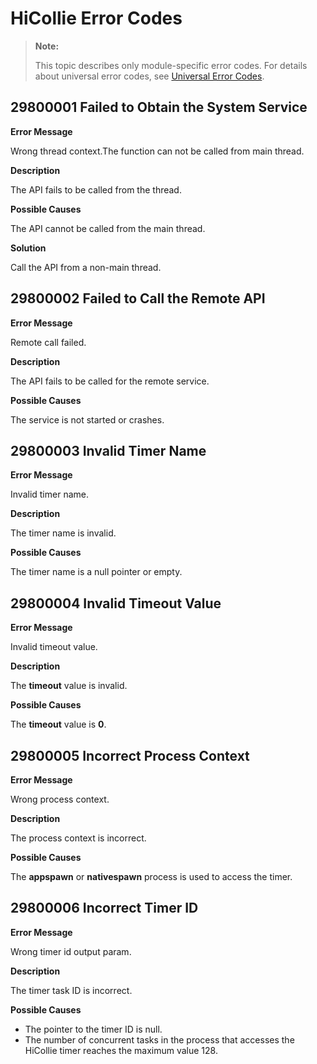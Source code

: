 # HiCollie Error Codes

> **Note:**
>
> This topic describes only module-specific error codes. For details about universal error codes, see [Universal Error Codes](../errorcode-universal.md).

## 29800001 Failed to Obtain the System Service

**Error Message**

Wrong thread context.The function can not be called from main thread.

**Description**

The API fails to be called from the thread.

**Possible Causes**

The API cannot be called from the main thread.

**Solution**

Call the API from a non-main thread.

## 29800002 Failed to Call the Remote API

**Error Message**

Remote call failed.

**Description**

The API fails to be called for the remote service.

**Possible Causes**

The service is not started or crashes.

## 29800003 Invalid Timer Name

**Error Message**

Invalid timer name.

**Description**

The timer name is invalid.

**Possible Causes**

The timer name is a null pointer or empty.

## 29800004 Invalid Timeout Value

**Error Message**

Invalid timeout value.

**Description**

The **timeout** value is invalid.

**Possible Causes**

The **timeout** value is **0**.

## 29800005 Incorrect Process Context

**Error Message**

Wrong process context.

**Description**

The process context is incorrect.

**Possible Causes**

The **appspawn** or **nativespawn** process is used to access the timer.

## 29800006 Incorrect Timer ID

**Error Message**

Wrong timer id output param.

**Description**

The timer task ID is incorrect.

**Possible Causes**

- The pointer to the timer ID is null.
- The number of concurrent tasks in the process that accesses the HiCollie timer reaches the maximum value 128.
